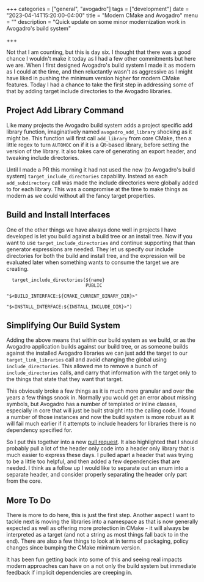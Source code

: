 +++
categories = ["general", "avogadro"]
tags = ["development"]
date = "2023-04-14T15:20:00-04:00"
title = "Modern CMake and Avogadro"
menu = ""
description = "Quick update on some minor modernization work in Avogadro's build system"

+++

Not that I am counting, but this is day six. I thought that there was a good chance I wouldn't make it today as I had a few other commitments but here we are. When I first designed Avogadro's build system I made it as modern as I could at the time, and then reluctantly wasn't as aggressive as I might have liked in pushing the minimum version higher for modern CMake features. Today I had a chance to take the first step in addressing some of that by adding target include directories to the Avogadro libraries.

Project Add Library Command
---------------------------

Like many projects the Avogadro build system adds a project specific add library function, imaginatively named `avogadro_add_library` shocking as it might be. This function will first call `add_library` from core CMake, then a little regex to turn `AUTOMOC` on if it is a Qt-based library, before setting the version of the library. It also takes care of generating an export header, and tweaking include directories.

Until I made a PR this morning it had not used the new (to Avogadro's build system) `target_include_directories` capability. Instead as each `add_subdirectory` call was made the include directories were globally added to for each library. This was a compromise at the time to make things as modern as we could without all the fancy target properties.

Build and Install Interfaces
----------------------------

One of the other things we have always done well in projects I have developed is let you build against a build tree or an install tree. Now if you want to use `target_include_directories` and continue supporting that than generator expressions are needed. They let us specify our include directories for both the build and install tree, and the expression will be evaluated later when something wants to consume the target we are creating.
```
  target_include_directories(${name}
                             PUBLIC
                               "$<BUILD_INTERFACE:${CMAKE_CURRENT_BINARY_DIR}>"
                               "$<INSTALL_INTERFACE:${INSTALL_INCLUDE_DIR}>")
```

Simplifying Our Build System
----------------------------

Adding the above means that within our build system as we build, or as the Avogadro application builds against our build tree, or as someone builds against the installed Avogadro libraries we can just add the target to our `target_link_libraries` call and avoid changing the global using `include_directories`. This allowed me to remove a bunch of `include_directories` calls, and carry that information with the target only to the things that state that they want that target.

This obviously broke a few things as it is much more granular and over the years a few things snook in. Normally you would get an error about missing symbols, but Avogadro has a number of templated or inline classes, especially in core that will just be built straight into the calling code. I found a number of those instances and now the build system is more robust as it will fail much earlier if it attempts to include headers for libraries there is no dependency specified for.

So I put this together into a new [pull request][pr]. It also highlighted that I should probably pull a lot of the header only code into a header only library that is much easier to express these days. I pulled apart a header that was trying to be a little too helpful, and then added a few dependencies that are needed. I think as a follow up I would like to separate out an enum into a separate header, and consider properly separating the header only part from the core.

More To Do
----------

There is more to do here, this is just the first step. Another aspect I want to tackle next is moving the libraries into a namespace as that is now generally expected as well as offering more protection in CMake - it will always be interpreted as a target (and not a string as most things fall back to in the end). There are also a few things to look at in terms of packaging, policy changes since bumping the CMake minimum version.

It has been fun getting back into some of this and seeing real impacts modern approaches can have on a not only the build system but immediate feedback if implicit dependencies are creeping in.

[pr]: https://github.com/OpenChemistry/avogadrolibs/pull/1246
